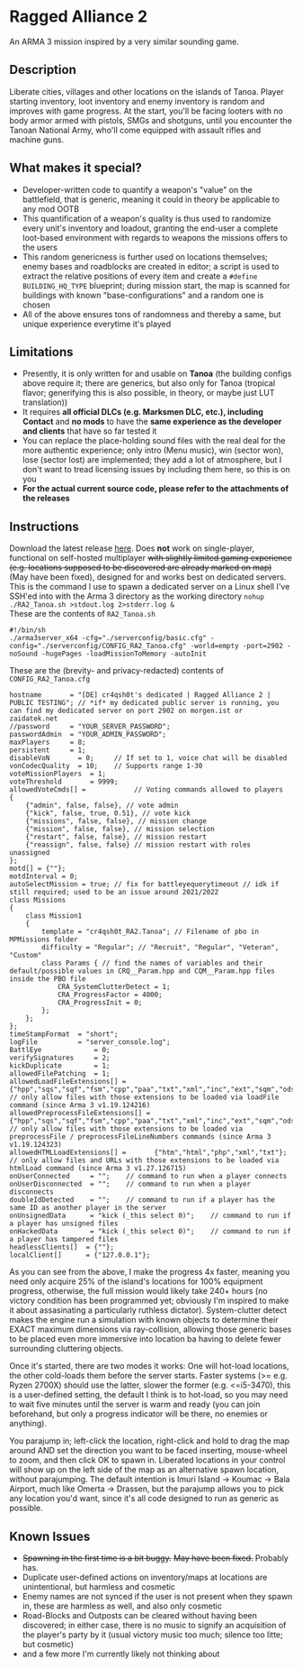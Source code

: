 # Ragged Alliance 2
An ARMA 3 mission inspired by a very similar sounding game.

## Description
Liberate cities, villages and other locations on the islands of Tanoa. Player starting inventory, loot inventory and enemy inventory is random and improves with game progress. At the start, you'll be facing looters with no body armor armed with pistols, SMGs and shotguns, until you encounter the Tanoan National Army, who'll come equipped with assault rifles and machine guns.

## What makes it special?
- Developer-written code to quantify a weapon's "value" on the battlefield, that is generic, meaning it could in theory be applicable to any mod OOTB
- This quantification of a weapon's quality is thus used to randomize every unit's inventory and loadout, granting the end-user a complete loot-based environment with regards to weapons the missions offers to the users
- This random genericness is further used on locations themselves; enemy bases and roadblocks are created in editor; a script is used to extract the relative positions of every item and create a `#define BUILDING_HQ_TYPE` blueprint; during mission start, the map is scanned for buildings with known "base-configurations" and a random one is chosen
- All of the above ensures tons of randomness and thereby a same, but unique experience everytime it's played

## Limitations
- Presently, it is only written for and usable on **Tanoa** (the building configs above require it; there are generics, but also only for Tanoa (tropical flavor; generifying this is also possible, in theory, or maybe just LUT translation))
- It requires **all official DLCs (e.g. Marksmen DLC, etc.), including Contact** and **no mods** to have the **same experience as the developer and clients** that have so far tested it
- You can replace the place-holding sound files with the real deal for the more authentic experience; only intro (Menu music), win (sector won), lose (sector lost) are implemented; they add a lot of atmosphere, but I don't want to tread licensing issues by including them here, so this is on you
- **For the actual current source code, please refer to the attachments of the releases**

## Instructions
Download the latest release [here](https://github.com/ariebesehl/RaggedAlliance2/releases). Does **not** work on single-player, functional on self-hosted multiplayer ~~with slightly limited gaming experience (e.g. locations supposed to be discovered are already marked on map)~~ (May have been fixed), designed for and works best on dedicated servers.  
This is the command I use to spawn a dedicated server on a Linux shell I've SSH'ed into with the Arma 3 directory as the working directory `nohup ./RA2_Tanoa.sh >stdout.log 2>stderr.log &`  
These are the contents of `RA2_Tanoa.sh`  
    
    #!/bin/sh    
    ./arma3server_x64 -cfg="./serverconfig/basic.cfg" -config="./serverconfig/CONFIG_RA2_Tanoa.cfg" -world=empty -port=2902 -noSound -hugePages -loadMissionToMemory -autoInit

These are the (brevity- and privacy-redacted) contents of `CONFIG_RA2_Tanoa.cfg`  
    
    hostname       = "[DE] cr4qsh0t's dedicated | Ragged Alliance 2 | PUBLIC TESTING"; // *if* my dedicated public server is running, you can find my dedicated server on port 2902 on morgen.ist or zaidatek.net
    //password     = "YOUR_SERVER_PASSWORD";
    passwordAdmin  = "YOUR_ADMIN_PASSWORD"; 
    maxPlayers     = 8;
    persistent     = 1; 
    disableVoN       = 0;     // If set to 1, voice chat will be disabled
    vonCodecQuality  = 10;    // Supports range 1-30
    voteMissionPlayers  = 1;
    voteThreshold       = 9999;
    allowedVoteCmds[] =            // Voting commands allowed to players
    {
    	{"admin", false, false}, // vote admin
    	{"kick", false, true, 0.51}, // vote kick
    	{"missions", false, false}, // mission change
    	{"mission", false, false}, // mission selection
    	{"restart", false, false}, // mission restart
    	{"reassign", false, false} // mission restart with roles unassigned
    };
    motd[] = {""};
    motdInterval = 0;
    autoSelectMission = true; // fix for battleyequerytimeout // idk if still required; used to be an issue around 2021/2022
    class Missions
    {
    	class Mission1
    	{
    		template = "cr4qsh0t_RA2.Tanoa"; // Filename of pbo in MPMissions folder
    		difficulty = "Regular"; // "Recruit", "Regular", "Veteran", "Custom"
    		class Params { // find the names of variables and their default/possible values in CRQ__Param.hpp and CQM__Param.hpp files inside the PBO file
    			CRA_SystemClutterDetect = 1;
    			CRA_ProgressFactor = 4000;
    			CRA_ProgressInit = 0;
    		};
    	};
    };
    timeStampFormat  = "short";
    logFile          = "server_console.log";
    BattlEye             = 0;
    verifySignatures     = 2;
    kickDuplicate        = 1;
    allowedFilePatching  = 1;
    allowedLoadFileExtensions[] =       {"hpp","sqs","sqf","fsm","cpp","paa","txt","xml","inc","ext","sqm","ods","fxy","lip","csv","kb","bik","bikb","html","htm","biedi"}; // only allow files with those extensions to be loaded via loadFile command (since Arma 3 v1.19.124216) 
    allowedPreprocessFileExtensions[] = {"hpp","sqs","sqf","fsm","cpp","paa","txt","xml","inc","ext","sqm","ods","fxy","lip","csv","kb","bik","bikb","html","htm","biedi"}; // only allow files with those extensions to be loaded via preprocessFile / preprocessFileLineNumbers commands (since Arma 3 v1.19.124323)
    allowedHTMLLoadExtensions[] =       {"htm","html","php","xml","txt"}; // only allow files and URLs with those extensions to be loaded via htmlLoad command (since Arma 3 v1.27.126715)
    onUserConnected     = "";    // command to run when a player connects
    onUserDisconnected  = "";    // command to run when a player disconnects
    doubleIdDetected    = "";    // command to run if a player has the same ID as another player in the server
    onUnsignedData      = "kick (_this select 0)";    // command to run if a player has unsigned files
    onHackedData        = "kick (_this select 0)";    // command to run if a player has tampered files
    headlessClients[]  = {""};
    localClient[]      = {"127.0.0.1"};
As you can see from the above, I make the progress 4x faster, meaning you need only acquire 25% of the island's locations for 100% equipment progress, otherwise, the full mission would likely take 240+ hours (no victory condition has been programmed yet; obviously I'm inspired to make it about assasinating a particularly ruthless dictator). System-clutter detect makes the engine run a simulation with known objects to determine their EXACT maximum dimensions via ray-collision, allowing those generic bases to be placed even more immersive into location ba having to delete fewer surrounding cluttering objects.

Once it's started, there are two modes it works: One will hot-load locations, the other cold-loads them before the server starts. Faster systems (>= e.g. Ryzen 2700X) should use the latter, slower the former (e.g. <=i5-3470), this is a user-defined setting, the default I think is to hot-load, so you may need to wait five minutes until the server is warm and ready (you can join beforehand, but only a progress indicator will be there, no enemies or anything).

You parajump in; left-click the location, right-click and hold to drag the map around AND set the direction you want to be faced inserting, mouse-wheel to zoom, and then click OK to spawn in. Liberated locations in your control will show up on the left side of the map as an alternative spawn location, without parajumping.
The default intention is Imuri Island -> Koumac -> Bala Airport, much like Omerta -> Drassen, but the parajump allows you to pick any location you'd want, since it's all code designed to run as generic as possible.

## Known Issues
- ~~Spawning in the first time is a bit buggy.~~ ~~May have been fixed.~~ Probably has.
- Duplicate user-defined actions on inventory/maps at locations are unintentional, but harmless and cosmetic
- Enemy names are not synced if the user is not present when they spawn in, these are harmless as well, and also only cosmetic
- Road-Blocks and Outposts can be cleared without having been discovered; in either case, there is no music to signify an acquisition of the player's party by it (usual victory music too much; silence too litte; but cosmetic)
- and a few more I'm currently likely not thinking about
